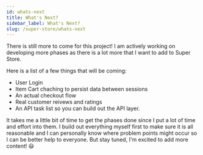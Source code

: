 ```yaml
---
id: whats-next
title: What's Next?
sidebar_label: What's Next?
slug: /super-store/whats-next
---
```


There is still more to come for this project! I am actively working on developing more phases as there is a lot more that I want to add to Super Store.

Here is a list of a few things that will be coming: 
- User Login
- Item Cart chaching to persist data between sessions
- An actual checkout flow
- Real customer reivews and ratings
- An API task list so you can build out the API layer.

It takes me a little bit of time to get the phases done since I put a lot of time and effort into them. I build out everything myself first to make sure it is all reasonable and I can personally know where problem points might occur so I can be better help to everyone. But stay tuned, I'm excited to add more content! 😃